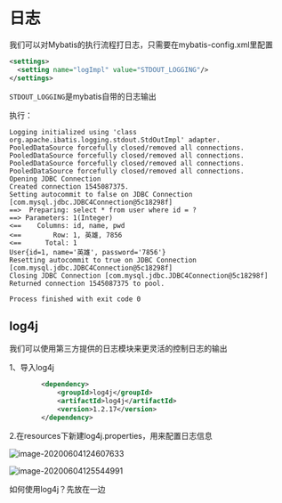# 日志

我们可以对Mybatis的执行流程打日志，只需要在mybatis-config.xml里配置

```xml
<settings>
  <setting name="logImpl" value="STDOUT_LOGGING"/>
</settings>
```

`STDOUT_LOGGING`是mybatis自带的日志输出

执行：

```
Logging initialized using 'class org.apache.ibatis.logging.stdout.StdOutImpl' adapter.
PooledDataSource forcefully closed/removed all connections.
PooledDataSource forcefully closed/removed all connections.
PooledDataSource forcefully closed/removed all connections.
PooledDataSource forcefully closed/removed all connections.
Opening JDBC Connection
Created connection 1545087375.
Setting autocommit to false on JDBC Connection [com.mysql.jdbc.JDBC4Connection@5c18298f]
==>  Preparing: select * from user where id = ? 
==> Parameters: 1(Integer)
<==    Columns: id, name, pwd
<==        Row: 1, 英雄, 7856
<==      Total: 1
User{id=1, name='英雄', password='7856'}
Resetting autocommit to true on JDBC Connection [com.mysql.jdbc.JDBC4Connection@5c18298f]
Closing JDBC Connection [com.mysql.jdbc.JDBC4Connection@5c18298f]
Returned connection 1545087375 to pool.

Process finished with exit code 0
```

## log4j

我们可以使用第三方提供的日志模块来更灵活的控制日志的输出

1、导入log4j

```xml
        <dependency>
            <groupId>log4j</groupId>
            <artifactId>log4j</artifactId>
            <version>1.2.17</version>
        </dependency>
```

2.在resources下新建log4j.properties，用来配置日志信息

![image-20200604124607633](https://tva1.sinaimg.cn/large/007S8ZIlly1gfg5rpkfjcj31820lo7nh.jpg)

![image-20200604125544991](https://tva1.sinaimg.cn/large/007S8ZIlly1gfg61lo9hpj30yg0dcq8w.jpg)

如何使用log4j？先放在一边



